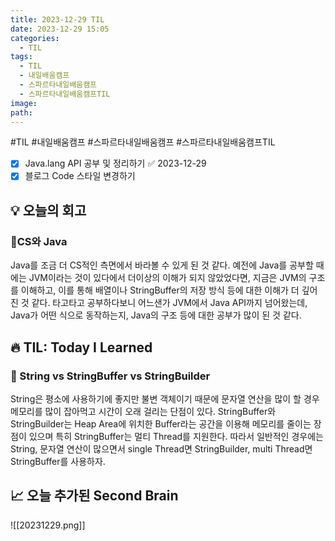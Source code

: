 ```yaml
---
title: 2023-12-29 TIL
date: 2023-12-29 15:05
categories:
  - TIL
tags:
  - TIL
  - 내일배움캠프
  - 스파르타내일배움캠프
  - 스파르타내일배움캠프TIL
image: 
path:
---
```

#TIL #내일배움캠프 #스파르타내일배움캠프 #스파르타내일배움캠프TIL 

- [x] Java.lang API 공부 및 정리하기 ✅ 2023-12-29
- [x] 블로그 Code 스타일 변경하기

## 💡 오늘의 회고
### 👀CS와 Java
Java를 조금 더 CS적인 측면에서 바라볼 수 있게 된 것 같다. 예전에 Java를 공부할 때에는 JVM이라는 것이 있다에서 더이상의 이해가 되지 않았었다면, 지금은 JVM의 구조를 이해하고, 이를 통해 배열이나 StringBuffer의 저장 방식 등에 대한 이해가 더 깊어진 것 같다. 타고타고 공부하다보니 어느샌가 JVM에서 Java API까지 넘어왔는데, Java가 어떤 식으로 동작하는지, Java의 구조 등에 대한 공부가 많이 된 것 같다.


## 🔥 TIL: Today I Learned
### 👀 String vs StringBuffer vs StringBuilder
String은 평소에 사용하기에 좋지만 불변 객체이기 때문에 문자열 연산을 많이 할 경우 메모리를 많이 잡아먹고 시간이 오래 걸리는 단점이 있다. StringBuffer와 StringBuilder는 Heap Area에 위치한 Buffer라는 공간을 이용해 메모리를 줄이는 장점이 있으며 특히 StringBuffer는 멀티 Thread를 지원한다. 따라서 일반적인 경우에는 String, 문자열 연산이 많으면서 single Thread면 StringBuilder, multi Thread면 StringBuffer를 사용하자.

## 📈 오늘 추가된 Second Brain
![[20231229.png]]
